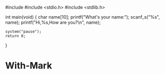 #include <iostream>
#include <stdio.h>
#include <stdlib.h>

int main(void)
{
    char name[10];
    printf("What's your name:");
    scanf_s("%s", name);
    printf("Hi,%s,How are you?\n", name);

    system("pause");
    return 0;
}
# With-Mark
